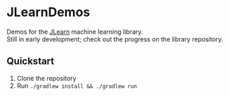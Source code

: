 # JLearnDemos
Demos for the [JLearn](https://github.com/yixqiao/JLearn) machine learning library.  
Still in early development; check out the progress on the library repository.

## Quickstart
1. Clone the repository
2. Run `./gradlew install && ./gradlew run` 
